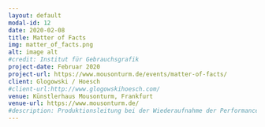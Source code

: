 ```yaml
---
layout: default
modal-id: 12
date: 2020-02-08
title: Matter of Facts
img: matter_of_facts.png
alt: image alt
#credit: Institut für Gebrauchsgrafik
project-date: Februar 2020
project-url: https://www.mousonturm.de/events/matter-of-facts/
client: Glogowski / Hoesch
#client-url:http://www.glogowskihoesch.com/
venue: Künstlerhaus Mousonturm, Frankfurt
venue-url: https://www.mousonturm.de/
#description: Produktionsleitung bei der Wiederaufnahme der Performance "Fortune Teller" des Berliner Performanceduos <a href="http://www.quastknoblich.de">Quast & Knoblich</a> in den Sophiensälen / Berlin - Erstellung des Finanzplans, Betreuung des Budgets, Erstellen von Zeitplänen, Kommunikation mit Spielort und Beteiligten, Organisation und Betreuung der Proben und Aufführungen, sowie Abrechnung des Projekts.
---
```

